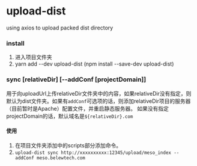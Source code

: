# upload-dist
using axios to upload packed dist directory

### install
1. 进入项目文件夹
2. yarn add --dev upload-dist (npm install --save-dev upload-dist)

### sync <uploadUrl> [relativeDir] [--addConf [projectDomain]]
  用于向uploadUrl上传relativeDir文件夹中的内容，如果relativeDir没有指定，则默认为dist文件夹。如果有`addConf`可选项的话，则添加relativeDir项目的服务器（目前暂时是Apache）配置文件，并重启静态服务器。
  如果没有指定projectDomain的话，默认域名是`${relativeDir}.com`

#### 使用
1. 在项目文件夹添加中的scripts部分添加命令。
2. `upload-dist sync http://xxxxxxxxxx:12345/upload/meso_index --addConf meso.belewtech.com`

